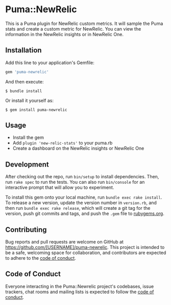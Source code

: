 # Puma::NewRelic

This is a Puma plugin for NewRelic custom metrics.
It will sample the Puma stats and create a custom metric for NewRelic.
You can view the information in the NewRelic insights or in NewRelic One.


## Installation

Add this line to your application's Gemfile:

```ruby
gem 'puma-newrelic'
```

And then execute:

    $ bundle install

Or install it yourself as:

    $ gem install puma-newrelic

## Usage

* Install the gem
* Add `plugin 'new-relic-stats'` to your puma.rb
* Create a dashboard on the NewRelic insights or NewRelic One

## Development

After checking out the repo, run `bin/setup` to install dependencies. Then, run `rake spec` to run the tests. You can also run `bin/console` for an interactive prompt that will allow you to experiment.

To install this gem onto your local machine, run `bundle exec rake install`. To release a new version, update the version number in `version.rb`, and then run `bundle exec rake release`, which will create a git tag for the version, push git commits and tags, and push the `.gem` file to [rubygems.org](https://rubygems.org).

## Contributing

Bug reports and pull requests are welcome on GitHub at https://github.com/[USERNAME]/puma-newrelic. This project is intended to be a safe, welcoming space for collaboration, and contributors are expected to adhere to the [code of conduct](https://github.com/[USERNAME]/puma-newrelic/blob/master/CODE_OF_CONDUCT.md).


## Code of Conduct

Everyone interacting in the Puma::Newrelic project's codebases, issue trackers, chat rooms and mailing lists is expected to follow the [code of conduct](https://github.com/[USERNAME]/puma-newrelic/blob/master/CODE_OF_CONDUCT.md).
